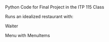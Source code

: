 Python Code for Final Project in the ITP 115 Class

Runs an idealized restaurant with:

Waiter


Menu with MenuItems

